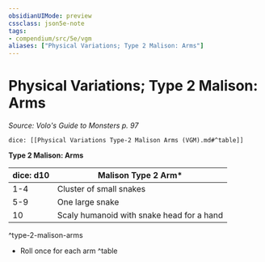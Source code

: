 ```yaml
---
obsidianUIMode: preview
cssclass: json5e-note
tags:
- compendium/src/5e/vgm
aliases: ["Physical Variations; Type 2 Malison: Arms"]
---
```

# Physical Variations; Type 2 Malison: Arms
*Source: Volo's Guide to Monsters p. 97* 

`dice: [[Physical Variations Type-2 Malison Arms (VGM).md#^table]]`

**Type 2 Malison: Arms**

| dice: d10 | Malison Type 2 Arm* |
|-----------|---------------------|
| 1-4 | Cluster of small snakes |
| 5-9 | One large snake |
| 10 | Scaly humanoid with snake head for a hand |
^type-2-malison-arms

* Roll once for each arm
^table
